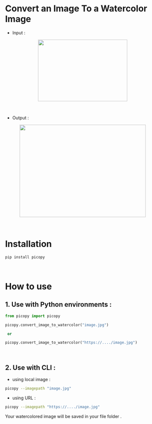 # Convert an Image To a Watercolor Image 

+ Input :
<p align="center"><img src="https://github.com/Kiana-Jahanshid/picopy/raw/main/picopy/na.jpg" width="290" height="200" ></p> 

<br>

+ Output :
<p align="center"><img src="https://github.com/Kiana-Jahanshid/picopy/raw/main/picopy/watercolor.jpg" width="410" height="300" ></p>

<br/>

# Installation 

```bash
pip install picopy
```

<br>

# How to use 

## 1. Use with Python environments : 

```python
from picopy import picopy 

picopy.convert_image_to_watercolor("image.jpg")

 or 

picopy.convert_image_to_watercolor("https://..../image.jpg")
```
<br>

## 2. Use with CLI :

+ using local image :

```bash
picopy --imagepath "image.jpg"
```

+ using URL :

```bash
picopy --imagepath "https://..../image.jpg"
```


Your watercolored image will be saved in your file folder .

